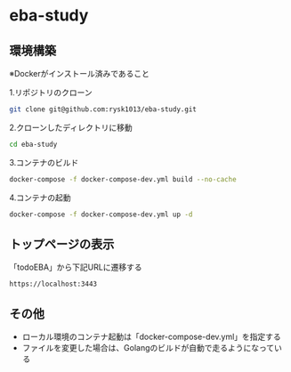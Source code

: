 # eba-study

## 環境構築

※Dockerがインストール済みであること

1.リポジトリのクローン

```bash
git clone git@github.com:rysk1013/eba-study.git
```

2.クローンしたディレクトリに移動

```bash
cd eba-study
```

3.コンテナのビルド

```bash
docker-compose -f docker-compose-dev.yml build --no-cache
```

4.コンテナの起動

```bash
docker-compose -f docker-compose-dev.yml up -d
```

## トップページの表示

「todoEBA」から下記URLに遷移する

```
https://localhost:3443
```

## その他

- ローカル環境のコンテナ起動は「docker-compose-dev.yml」を指定する
- ファイルを変更した場合は、Golangのビルドが自動で走るようになっている
